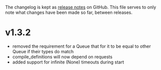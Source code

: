 The changelog is kept as [release notes](https://git.dms-serwis.com.pl/smokserwis/coolamqp/-/releases)
on GitHub. This file serves to only note what changes
have been made so far, between releases.

# v1.3.2

* removed the requirement for a Queue that for it to be equal to other Queue if their types do match
* compile_definitions will now depend on requests
* added support for infinite (None) timeouts during start
